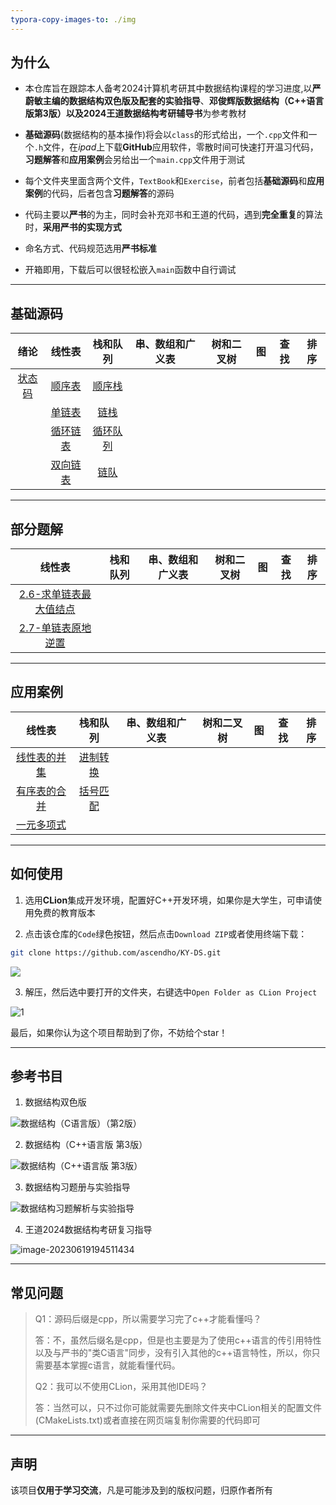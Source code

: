 ```yaml
---
typora-copy-images-to: ./img
---
```


## 为什么

- 本仓库旨在跟踪本人备考2024计算机考研其中数据结构课程的学习进度,以**严蔚敏主编的数据结构双色版及配套的实验指导**、**邓俊辉版数据结构（C++语言版第3版）**以及**2024王道数据结构考研辅导书**为参考教材

- **基础源码**(数据结构的基本操作)将会以`class`的形式给出，一个`.cpp`文件和一个`.h`文件，在*ipad*上下载**GitHub**应用软件，零散时间可快速打开温习代码，**习题解答**和**应用案例**会另给出一个`main.cpp`文件用于测试

- 每个文件夹里面含两个文件，`TextBook`和`Exercise`，前者包括**基础源码**和**应用案例**的代码，后者包含**习题解答**的源码

- 代码主要以**严书**的为主，同时会补充邓书和王道的代码，遇到**完全重复**的算法时，**采用严书的实现方式**

- 命名方式、代码规范选用**严书标准**

- 开箱即用，下载后可以很轻松嵌入`main`函数中自行调试

------



## 基础源码

|                 绪论                 |                            线性表                            |                           栈和队列                           | 串、数组和广义表 | 树和二叉树 |  图  | 查找 | 排序 |
| :----------------------------------: | :----------------------------------------------------------: | :----------------------------------------------------------: | :--------------: | :--------: | :--: | ---- | :--: |
| <a href="Status/Status.h">状态码</a> |   <a href="02-Linear List/TextBook/SqList.cpp">顺序表</a>    | <a href="03-Stack and Queue/TextBook/SqStack.cpp">顺序栈</a> |                  |            |      |      |      |
|                                      |  <a href="02-Linear List/TextBook/LinkList.cpp">单链表</a>   | <a href="03-Stack and Queue/TextBook/LinkStack.cpp">链栈</a> |                  |            |      |      |      |
|                                      | <a href="02-Linear List/TextBook/CLinkList.cpp">循环链表</a> | <a href="03-Stack and Queue/TextBook/SqQueue.cpp">循环队列</a> |                  |            |      |      |      |
|                                      | <a href="02-Linear List/TextBook/DuLinkList.cpp">双向链表</a> | <a href="03-Stack and Queue/TextBook/LinkQueue.cpp">链队</a> |                  |            |      |      |      |

------



## 部分题解

|                            线性表                            | 栈和队列 | 串、数组和广义表 | 树和二叉树 |  图  | 查找 | 排序 |
| :----------------------------------------------------------: | :------: | :--------------: | :--------: | :--: | :--: | :--: |
| <a href="02-Linear List/Exercise/Max.cpp">2.6-求单链表最大值结点</a> |          |                  |            |      |      |      |
| <a href="02-Linear List/Exercise/Inverse.cpp">2.7-单链表原地逆置</a> |          |                  |            |      |      |      |

------



## 应用案例

|                            线性表                            |                           栈和队列                           | 串、数组和广义表 | 树和二叉树 |  图  | 查找 | 排序 |
| :----------------------------------------------------------: | :----------------------------------------------------------: | :--------------: | :--------: | :--: | :--: | :--: |
| <a href="02-Linear List/TextBook/Union.cpp">线性表的并集</a> | <a href="03-Stack and Queue/TextBook/Conversion.cpp">进制转换</a> |                  |            |      |      |      |
| <a href="02-Linear List/TextBook/MergeList.cpp">有序表的合并</a> | <a href="03-Stack and Queue/TextBook/Matching.cpp">括号匹配</a> |                  |            |      |      |      |
| <a href="02-Linear List/TextBook/Polynomial.cpp">一元多项式</a> |                                                              |                  |            |      |      |      |

------



## 如何使用

1. 选用**CLion**集成开发环境，配置好C++开发环境，如果你是大学生，可申请使用免费的教育版本

2. 点击该仓库的`Code`绿色按钮，然后点击`Download ZIP`或者使用终端下载：

```bash
git clone https://github.com/ascendho/KY-DS.git
```

![](img/C0J__QFOH%5D4RD%7D%5BU%7DHYWV@B.png)

3. 解压，然后选中要打开的文件夹，右键选中`Open Folder as CLion Project`

![1](img/1.png)

最后，如果你认为这个项目帮助到了你，不妨给个star！

------



## 参考书目

1. 数据结构双色版

![数据结构（C语言版）（第2版）](img/2110398aa6025c417e71.jpeg)



2. 数据结构（C++语言版 第3版）

![数据结构（C++语言版 第3版）](img/s28064419.jpg)



3. 数据结构习题册与实验指导

![数据结构习题解析与实验指导](img/2204c1aa113663e88ab9.png)



4. 王道2024数据结构考研复习指导

![image-20230619194511434](img/image-20230619194511434.png)



------



## 常见问题

> Q1：源码后缀是cpp，所以需要学习完了c++才能看懂吗？
>
> 答：不，虽然后缀名是cpp，但是也主要是为了使用c++语言的传引用特性以及与严书的"类C语言"同步，没有引入其他的c++语言特性，所以，你只需要基本掌握c语言，就能看懂代码。
>
> 
>
> Q2：我可以不使用CLion，采用其他IDE吗？
>
> 答：当然可以，只不过你可能就需要先删除文件夹中CLion相关的配置文件(CMakeLists.txt)或者直接在网页端复制你需要的代码即可

------



## 声明

该项目**仅用于学习交流**，凡是可能涉及到的版权问题，归原作者所有
